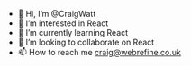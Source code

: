 - 👋 Hi, I’m @CraigWatt
- 👀 I’m interested in React
- 🌱 I’m currently learning React
- 💞️ I’m looking to collaborate on React
- 📫 How to reach me craig@webrefine.co.uk

<!---
CraigWatt/CraigWatt is a ✨ special ✨ repository because its `README.md` (this file) appears on your GitHub profile.
You can click the Preview link to take a look at your changes.
--->

